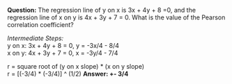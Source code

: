 **Question:** 
The regression line of y on x is 3x + 4y + 8 =0, and the regression line of x on y is 4x + 3y + 7 = 0. 
What is the value of the Pearson correlation coefficient?

*Intermediate Steps:* <br />
y on x: 3x + 4y + 8 = 0, y = -3x/4 - 8/4 <br />
x on y: 4x + 3y + 7 = 0, x = -3y/4 - 7/4 <br />

r = square root of (y on x slope) * (x on y slope) <br />
r = [(-3/4) * (-3/4)] ^ (1/2)
**Answer: +- 3/4**
